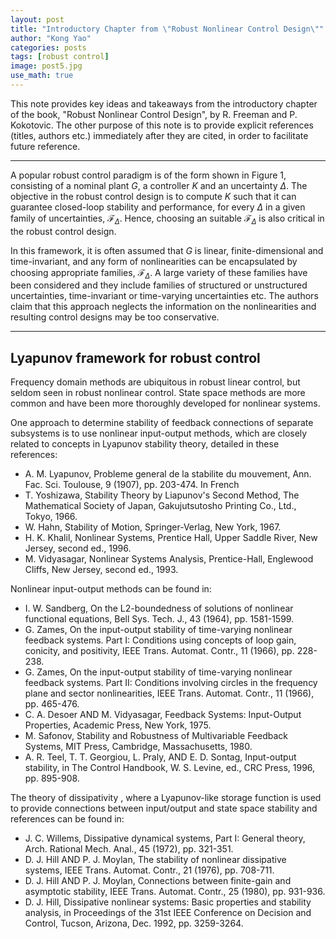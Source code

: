 ```yaml
---
layout: post
title: "Introductory Chapter from \"Robust Nonlinear Control Design\""
author: "Kong Yao"
categories: posts
tags: [robust control]
image: post5.jpg
use_math: true
---
```

This note provides key ideas and takeaways from the introductory chapter of the book, "Robust Nonlinear Control Design", by R. Freeman and P. Kokotovic. The other purpose of this note is to provide explicit references (titles, authors etc.) immediately after they are cited, in order to facilitate future reference.

---

A popular robust control paradigm is of the form shown in Figure 1, consisting of a nominal plant $G$, a controller $K$ and an uncertainty $\Delta$. The objective in the robust control design is to compute $K$ such that it can guarantee closed-loop stability and performance, for every $\Delta$ in a given family of uncertainties, $\mathcal{F}_{\Delta}$. Hence, choosing an suitable $\mathcal{F}_{\Delta}$ is also critical in the robust control design.

In this framework, it is often assumed that $G$ is linear, finite-dimensional and time-invariant, and any form of nonlinearities can be encapsulated by choosing appropriate families, $\mathcal{F}_{\Delta}$. A large variety of these families have been considered and they include families of structured or unstructured uncertainties, time-invariant or time-varying uncertainties etc. The authors claim that this approach neglects the information on the nonlinearities and resulting control designs may be too conservative.

---

## Lyapunov framework for robust control

Frequency domain methods are ubiquitous in robust linear control, but seldom seen in robust nonlinear control. State space methods are more common and have been more thoroughly developed for nonlinear systems.

One approach to determine stability of feedback connections of separate subsystems is to use nonlinear input-output methods, which are closely related to concepts in Lyapunov stability theory, detailed in these references:

- A. M. Lyapunov, Probleme general de la stabilite du mouvement, Ann. Fac. Sci. Toulouse, 9 (1907), pp. 203-474. In French
- T. Yoshizawa, Stability Theory by Liapunov's Second Method, The Mathematical Society of Japan, Gakujutsutosho Printing Co., Ltd., Tokyo, 1966.
- W. Hahn, Stability of Motion, Springer-Verlag, New York, 1967. 
- H. K. Khalil, Nonlinear Systems, Prentice Hall, Upper Saddle River, New Jersey, second ed., 1996.
- M. Vidyasagar, Nonlinear Systems Analysis, Prentice-Hall, Englewood Cliffs, New Jersey, second ed., 1993. 

Nonlinear input-output methods can be found in:
- I. W. Sandberg, On the L2-boundedness of solutions of nonlinear functional equations, Bell Sys. Tech. J., 43 (1964), pp. 1581-1599. 
- G. Zames, On the input-output stability of time-varying nonlinear feedback systems. Part I: Conditions using concepts of loop gain, conicity, and positivity, IEEE Trans. Automat. Contr., 11 (1966), pp. 228-238.
- G. Zames, On the input-output stability of time-varying nonlinear feedback systems. Part II: Conditions involving circles in the frequency plane and sector nonlinearities, IEEE Trans. Automat. Contr., 11 (1966), pp. 465-476. 
- C. A. Desoer AND M. Vidyasagar, Feedback Systems: Input-Output Properties, Academic Press, New York, 1975. 
- M. Safonov, Stability and Robustness of Multivariable Feedback Systems, MIT Press, Cambridge, Massachusetts, 1980. 
- A. R. Teel, T. T. Georgiou, L. Praly, AND E. D. Sontag, Input-output stability, in The Control Handbook, W. S. Levine, ed., CRC Press, 1996, pp. 895-908.

The theory of dissipativity , where a Lyapunov-like storage function is used to provide connections between input/output and state space stability and references can be found in:
- J. C. Willems, Dissipative dynamical systems, Part I: General theory, Arch. Rational Mech. Anal., 45 (1972), pp. 321-351.
- D. J. Hill AND P. J. Moylan, The stability of nonlinear dissipative systems, IEEE Trans. Automat. Contr., 21 (1976), pp. 708-711. 
- D. J. Hill AND P. J. Moylan, Connections between finite-gain and asymptotic stability, IEEE Trans. Automat. Contr., 25 (1980), pp. 931-936. 
- D. J. Hill, Dissipative nonlinear systems: Basic properties and stability analysis, in Proceedings of the 31st IEEE Conference on Decision and Control, Tucson, Arizona, Dec. 1992, pp. 3259-3264. 



  